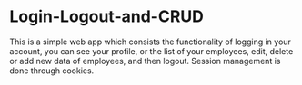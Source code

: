 # Login-Logout-and-CRUD
This is a simple web app which consists the functionality of logging in your account, you can see your profile, or the list of your employees, edit, delete or add new data of employees, and then logout. Session management is done through cookies.

